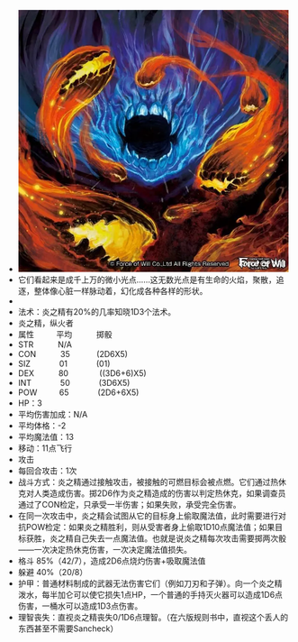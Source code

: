 - ![image.png](../assets/image_1631329883026_0.png)
- 它们看起来是成千上万的微小光点……这无数光点是有生命的火焰，聚散，追逐，整体像心脏一样脉动着，幻化成各种各样的形状。
-
- 法术：炎之精有20%的几率知晓1D3个法术。
- 炎之精，纵火者
- 属性          平均           掷骰
- STR           N/A
- CON           35            (2D6X5)
- SIZ             01             (01)
- DEX           80              ((3D6+6)X5)
- INT             50             (3D6X5)
- POW          65             (2D6+6X5)
- HP：3
- 平均伤害加成：N/A
- 平均体格：-2
- 平均魔法值：13
- 移动：11点飞行
- 攻击
- 每回合攻击：1次
- 战斗方式：炎之精通过接触攻击，被接触的可燃目标会被点燃。它们通过热休克对人类造成伤害。掷2D6作为炎之精造成的伤害以判定热休克，如果调查员通过了CON检定，只承受一半伤害；如果失败，承受完全伤害。
- 在同一次攻击中，炎之精会试图从它的目标身上偷取魔法值，此时需要进行对抗POW检定：如果炎之精胜利，则从受害者身上偷取1D10点魔法值；如果目标获胜，炎之精自己失去一点魔法值。也就是说炎之精每次攻击需要掷两次骰——一次决定热休克伤害，一次决定魔法值损失。
- 格斗 85%（42/7），造成2D6点烧灼伤害+吸取魔法值
- 躲避 40%（20/8）
- 护甲：普通材料制成的武器无法伤害它们（例如刀刃和子弹）。向一个炎之精泼水，每半加仑可以使它损失1点HP，一个普通的手持灭火器可以造成1D6点伤害，一桶水可以造成1D3点伤害。
- 理智丧失：直视炎之精丧失0/1D6点理智。（在六版规则书中，直视这个丢人的东西甚至不需要Sancheck）